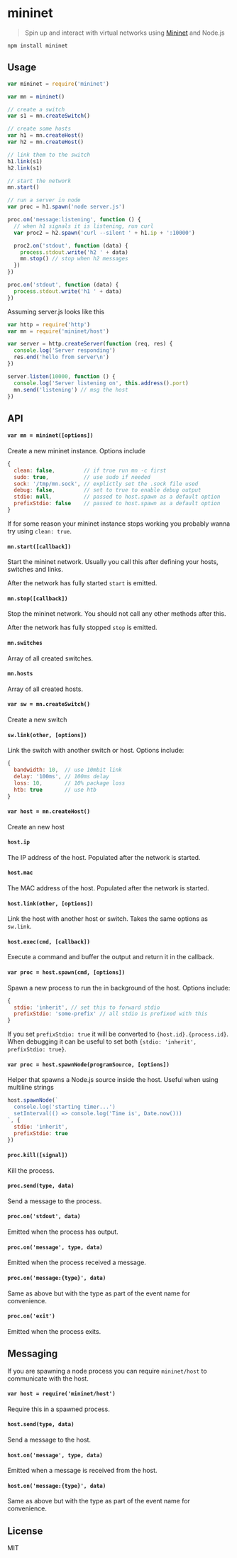 # mininet

> Spin up and interact with virtual networks using
> [Mininet](http://mininet.org/) and Node.js

```
npm install mininet
```

## Usage

``` js
var mininet = require('mininet')

var mn = mininet()

// create a switch
var s1 = mn.createSwitch()

// create some hosts
var h1 = mn.createHost()
var h2 = mn.createHost()

// link them to the switch
h1.link(s1)
h2.link(s1)

// start the network
mn.start()

// run a server in node
var proc = h1.spawn('node server.js')

proc.on('message:listening', function () {
  // when h1 signals it is listening, run curl
  var proc2 = h2.spawn('curl --silent ' + h1.ip + ':10000')

  proc2.on('stdout', function (data) {
    process.stdout.write('h2 ' + data)
    mn.stop() // stop when h2 messages
  })
})

proc.on('stdout', function (data) {
  process.stdout.write('h1 ' + data)
})

```

Assuming server.js looks like this

``` js
var http = require('http')
var mn = require('mininet/host')

var server = http.createServer(function (req, res) {
  console.log('Server responding')
  res.end('hello from server\n')
})

server.listen(10000, function () {
  console.log('Server listening on', this.address().port)
  mn.send('listening') // msg the host
})
```

## API

#### `var mn = mininet([options])`

Create a new mininet instance. Options include

``` js
{
  clean: false,         // if true run mn -c first
  sudo: true,           // use sudo if needed 
  sock: '/tmp/mn.sock', // explictly set the .sock file used
  debug: false,         // set to true to enable debug output
  stdio: null,          // passed to host.spawn as a default option
  prefixStdio: false    // passed to host.spawn as a default option
}
```

If for some reason your mininet instance stops working
you probably wanna try using `clean: true`.

#### `mn.start([callback])`

Start the mininet network. Usually you call this
after defining your hosts, switches and links.

After the network has fully started `start` is emitted.

#### `mn.stop([callback])`

Stop the mininet network. You should not call
any other methods after this.

After the network has fully stopped `stop` is emitted.

#### `mn.switches`

Array of all created switches.

#### `mn.hosts`

Array of all created hosts.

#### `var sw = mn.createSwitch()`

Create a new switch

#### `sw.link(other, [options])`

Link the switch with another switch or host.
Options include:

``` js
{
  bandwidth: 10,  // use 10mbit link
  delay: '100ms', // 100ms delay
  loss: 10,       // 10% package loss
  htb: true       // use htb
}
```

#### `var host = mn.createHost()`

Create an new host

#### `host.ip`

The IP address of the host. Populated after the network is started.

#### `host.mac`

The MAC address of the host. Populated after the network is started.

#### `host.link(other, [options])`

Link the host with another host or switch.
Takes the same options as `sw.link`.

#### `host.exec(cmd, [callback])`

Execute a command and buffer the output and return it in the callback.

#### `var proc = host.spawn(cmd, [options])`

Spawn a new process to run the in background of the host.
Options include:

``` js
{
  stdio: 'inherit', // set this to forward stdio
  prefixStdio: 'some-prefix' // all stdio is prefixed with this
}
```

If you set `prefixStdio: true` it will be converted to `{host.id}.{process.id}`.
When debugging it can be useful to set both `{stdio: 'inherit', prefixStdio: true}`.

#### `var proc = host.spawnNode(programSource, [options])`

Helper that spawns a Node.js source inside the host. Useful when using multiline strings

``` js
host.spawnNode(`
  console.log('starting timer...')
  setInterval(() => console.log('Time is', Date.now()))
`, {
  stdio: 'inherit',
  prefixStdio: true
})
```

#### `proc.kill([signal])`

Kill the process.

#### `proc.send(type, data)`

Send a message to the process.

#### `proc.on('stdout', data)`

Emitted when the process has output.

#### `proc.on('message', type, data)`

Emitted when the process received a message.

#### `proc.on('message:{type}', data)`

Same as above but with the type as part of the event name
for convenience.

#### `proc.on('exit')`

Emitted when the process exits.

## Messaging

If you are spawning a node process you can require `mininet/host`
to communicate with the host.

#### `var host = require('mininet/host')`

Require this in a spawned process.

#### `host.send(type, data)`

Send a message to the host.

#### `host.on('message', type, data)`

Emitted when a message is received from the host.

#### `host.on('message:{type}', data)`

Same as above but with the type as part of the event name
for convenience.

## License

MIT
